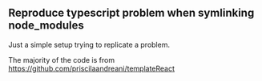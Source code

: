 ## Reproduce typescript problem when symlinking node_modules

Just a simple setup trying to replicate a problem.

The majority of the code is from https://github.com/priscilaandreani/templateReact